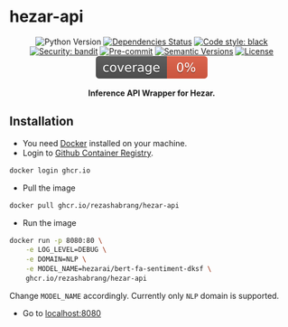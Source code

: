 # hezar-api

<div align="center">

![Python Version](https://img.shields.io/badge/Python-3.11-yellow)
[![Dependencies Status](https://img.shields.io/badge/dependencies-up%20to%20date-brightgreen.svg)](https://github.com/rezashabrang/hezar-api/pulls?utf8=%E2%9C%93&q=is%3Apr%20author%3Aapp%2Fdependabot)
[![Code style: black](https://img.shields.io/badge/code%20style-black-000000.svg)](https://github.com/psf/black)
[![Security: bandit](https://img.shields.io/badge/security-bandit-green.svg)](https://github.com/PyCQA/bandit)
[![Pre-commit](https://img.shields.io/badge/pre--commit-enabled-brightgreen?logo=pre-commit&logoColor=white)](https://github.com/rezashabrang/hezar-api/blob/master/.pre-commit-config.yaml)
[![Semantic Versions](https://img.shields.io/badge/%20%20%F0%9F%93%A6%F0%9F%9A%80-semantic--versions-e10079.svg)](https://github.com/rezashabrang/hezar-api/releases)
[![License](https://img.shields.io/badge/License-MIT-blue)](https://github.com/rezashabrang/hezar-api/blob/master/LICENSE)
![Coverage Report](assets/images/coverage.svg)

<b>Inference API Wrapper for Hezar.</b>

</div>

## Installation

- You need [Docker](https://docs.docker.com/engine/install/) installed on your machine.
- Login to [Github Container Registry](https://docs.github.com/en/packages/working-with-a-github-packages-registry/working-with-the-container-registry).

```bash
docker login ghcr.io
```

- Pull the image

```bash
docker pull ghcr.io/rezashabrang/hezar-api
```

- Run the image

```bash
docker run -p 8080:80 \
    -e LOG_LEVEL=DEBUG \
    -e DOMAIN=NLP \
    -e MODEL_NAME=hezarai/bert-fa-sentiment-dksf \
    ghcr.io/rezashabrang/hezar-api

```

Change `MODEL_NAME` accordingly. Currently only `NLP` domain is supported.

- Go to [localhost:8080](localhost:8080)
